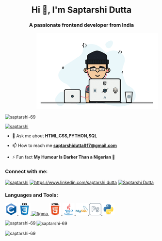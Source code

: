 <h1 align="center">Hi 👋, I'm Saptarshi Dutta</h1>
<h3 align="center">A passionate frontend developer from India</h3>
<p align="right" alt="coding"> <img heghit="270" width ="400" src="https://raw.githubusercontent.com/AlaeddineMessadi/AlaeddineMessadi/main/web-developer-chilling.gif">
<p align="left"> <img src="https://komarev.com/ghpvc/?username=saptarshi-69&label=Profile%20views&color=0e75b6&style=flat" alt="saptarshi-69" /> </p>

<p align="left"> <a href="https://x.com/saptarshid71807" target="blank"><img src="https://img.shields.io/twitter/follow/saptarshi?logo=twitter&style=for-the-badge" alt="saptarshi" /></a> </p>

- 💬 Ask me about **HTML,CSS,PYTHON,SQL**

- 📫 How to reach me **saptarshidutta917@gmail.com**

- ⚡ Fun fact **My Humour Is Darker Than a Nigerian 🗿**

<h3 align="left">Connect with me:</h3>
<p align="left">
<a href="https://twitter.com/@zoroo8989" target="blank"><img align="center" src="https://raw.githubusercontent.com/rahuldkjain/github-profile-readme-generator/master/src/images/icons/Social/twitter.svg" alt="saptarshi" height="30" width="40" /></a>
<a href="https://www.linkedin.com/saptarshi dutta" target="blank"><img align="center" src="https://raw.githubusercontent.com/rahuldkjain/github-profile-readme-generator/master/src/images/icons/Social/linked-in-alt.svg" alt="https://www.linkedin.com/saptarshi dutta" height="30" width="40" /></a>
<a href="https://m.facebook.com/saptarshi.dutta.2025/" target="blank"><img align="center" src="https://raw.githubusercontent.com/rahuldkjain/github-profile-readme-generator/master/src/images/icons/Social/facebook.svg" alt="Saptarshi Dutta" height="30" width="40" /></a>
</p>

<h3 align="left">Languages and Tools:</h3>
<p align="left"> <a href="https://www.cprogramming.com/" target="_blank" rel="noreferrer"> <img src="https://raw.githubusercontent.com/devicons/devicon/master/icons/c/c-original.svg" alt="c" width="40" height="40"/> </a> <a href="https://www.w3schools.com/css/" target="_blank" rel="noreferrer"> <img src="https://raw.githubusercontent.com/devicons/devicon/master/icons/css3/css3-original-wordmark.svg" alt="css3" width="40" height="40"/> </a> <a href="https://www.figma.com/" target="_blank" rel="noreferrer"> <img src="https://www.vectorlogo.zone/logos/figma/figma-icon.svg" alt="figma" width="40" height="40"/> </a> <a href="https://www.w3.org/html/" target="_blank" rel="noreferrer"> <img src="https://raw.githubusercontent.com/devicons/devicon/master/icons/html5/html5-original-wordmark.svg" alt="html5" width="40" height="40"/> </a> <a href="https://www.java.com" target="_blank" rel="noreferrer"> <img src="https://raw.githubusercontent.com/devicons/devicon/master/icons/java/java-original.svg" alt="java" width="40" height="40"/> </a> <a href="https://www.mysql.com/" target="_blank" rel="noreferrer"> <img src="https://raw.githubusercontent.com/devicons/devicon/master/icons/mysql/mysql-original-wordmark.svg" alt="mysql" width="40" height="40"/> </a> <a href="https://www.photoshop.com/en" target="_blank" rel="noreferrer"> <img src="https://raw.githubusercontent.com/devicons/devicon/master/icons/photoshop/photoshop-line.svg" alt="photoshop" width="40" height="40"/> </a> <a href="https://www.python.org" target="_blank" rel="noreferrer"> <img src="https://raw.githubusercontent.com/devicons/devicon/master/icons/python/python-original.svg" alt="python" width="40" height="40"/> </a> </p>

<p><img align="left" src="https://github-readme-stats.vercel.app/api/top-langs?username=saptarshi-69&show_icons=true&locale=en&layout=compact" alt="saptarshi-69" /></p>

<p>&nbsp;<img align="center" src="https://github-readme-stats.vercel.app/api?username=saptarshi-69&show_icons=true&locale=en" alt="saptarshi-69" /></p>

<p><img align="center" src="https://github-readme-streak-stats.herokuapp.com/?user=saptarshi-69&" alt="saptarshi-69" /></p>
